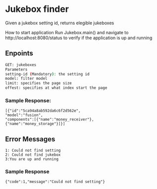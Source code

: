 # Jukebox finder

Given a jukebox setting id, returns elegible jukeboxes

How to start application
Run Jukebox.main() and navigate to http://localhost:8080/status to verify if the application is up and running

## Enpoints

```sh
GET: jukeboxes
Parameters
setting-id (Mandatory): the setting id
model: filter model 
limit: specifies the page size
offest: specifies at what index start the page
```

### Sample Response:
```
[{"id":"5ca94a8ab592da6c6f2d562e",
"model":"fusion",
"components":[{"name":"money_receiver"},
{"name":"money_storage"}]}]
```

## Error Messages
```
1: Could not find setting
2: Could not find jukebox
3:You are up and running
```

### Sample Response
```
{"code":1,"message":"Could not find setting"}
```